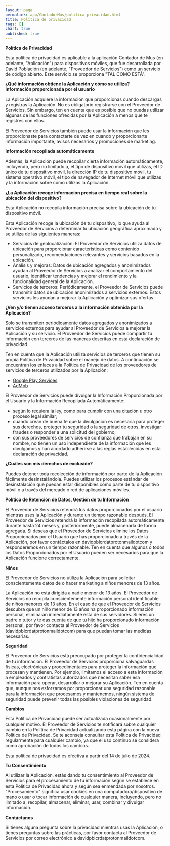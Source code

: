 ```yaml
---
layout: page
permalink: app/ContadorMus/politica-privacidad.html
title: Política de privacidad
tags: []
chart: true
published: true
---
```


**Política de Privacidad**

Esta política de privacidad es aplicable a la aplicación Contador de Mus (en adelante, "Aplicación") para dispositivos móviles, que fue desarrollada por David Población (en adelante, "Proveedor de Servicios") como un servicio de código abierto. Este servicio se proporciona "TAL COMO ESTÁ".

**¿Qué información obtiene la Aplicación y cómo se utiliza?**  
**Información proporcionada por el usuario**

La Aplicación adquiere la información que proporcionas cuando descargas y registras la Aplicación. No es obligatorio registrarse con el Proveedor de Servicios. Sin embargo, ten en cuenta que es posible que no puedas utilizar algunas de las funciones ofrecidas por la Aplicación a menos que te registres con ellos.

El Proveedor de Servicios también puede usar la información que les proporcionaste para contactarte de vez en cuando y proporcionarte información importante, avisos necesarios y promociones de marketing.

**Información recopilada automáticamente**

Además, la Aplicación puede recopilar cierta información automáticamente, incluyendo, pero no limitado a, el tipo de dispositivo móvil que utilizas, el ID único de tu dispositivo móvil, la dirección IP de tu dispositivo móvil, tu sistema operativo móvil, el tipo de navegador de Internet móvil que utilizas y la información sobre cómo utilizas la Aplicación.

**¿La Aplicación recoge información precisa en tiempo real sobre la ubicación del dispositivo?**

Esta Aplicación no recopila información precisa sobre la ubicación de tu dispositivo móvil.

Esta Aplicación recoge la ubicación de tu dispositivo, lo que ayuda al Proveedor de Servicios a determinar tu ubicación geográfica aproximada y se utiliza de las siguientes maneras:

*   Servicios de geolocalización: El Proveedor de Servicios utiliza datos de ubicación para proporcionar características como contenido personalizado, recomendaciones relevantes y servicios basados en la ubicación.
*   Análisis y mejoras: Datos de ubicación agregados y anonimizados ayudan al Proveedor de Servicios a analizar el comportamiento del usuario, identificar tendencias y mejorar el rendimiento y la funcionalidad general de la Aplicación.
*   Servicios de terceros: Periódicamente, el Proveedor de Servicios puede transmitir datos de ubicación anonimizados a servicios externos. Estos servicios les ayudan a mejorar la Aplicación y optimizar sus ofertas.

**¿Ven y/o tienen acceso terceros a la información obtenida por la Aplicación?**

Solo se transmiten periódicamente datos agregados y anonimizados a servicios externos para ayudar al Proveedor de Servicios a mejorar la Aplicación y su servicio. El Proveedor de Servicios puede compartir tu información con terceros de las maneras descritas en esta declaración de privacidad.

Ten en cuenta que la Aplicación utiliza servicios de terceros que tienen su propia Política de Privacidad sobre el manejo de datos. A continuación se encuentran los enlaces a la Política de Privacidad de los proveedores de servicios de terceros utilizados por la Aplicación:

*   [Google Play Services](https://www.google.com/policies/privacy/)
*   [AdMob](https://support.google.com/admob/answer/6128543?hl=en)

El Proveedor de Servicios puede divulgar la Información Proporcionada por el Usuario y la Información Recopilada Automáticamente:

*   según lo requiera la ley, como para cumplir con una citación u otro proceso legal similar;
*   cuando crean de buena fe que la divulgación es necesaria para proteger sus derechos, proteger tu seguridad o la seguridad de otros, investigar fraudes o responder a una solicitud del gobierno;
*   con sus proveedores de servicios de confianza que trabajan en su nombre, no tienen un uso independiente de la información que les divulgamos y han acordado adherirse a las reglas establecidas en esta declaración de privacidad.

**¿Cuáles son mis derechos de exclusión?**

Puedes detener toda recolección de información por parte de la Aplicación fácilmente desinstalándola. Puedes utilizar los procesos estándar de desinstalación que puedan estar disponibles como parte de tu dispositivo móvil o a través del mercado o red de aplicaciones móviles.

**Política de Retención de Datos, Gestión de tu Información**

El Proveedor de Servicios retendrá los datos proporcionados por el usuario mientras uses la Aplicación y durante un tiempo razonable después. El Proveedor de Servicios retendrá la información recopilada automáticamente durante hasta 24 meses y, posteriormente, puede almacenarla de forma agregada. Si deseas que el Proveedor de Servicios elimine los Datos Proporcionados por el Usuario que has proporcionado a través de la Aplicación, por favor contáctalos en davidpblcrdatprotonmaildotcom y responderemos en un tiempo razonable. Ten en cuenta que algunos o todos los Datos Proporcionados por el Usuario pueden ser necesarios para que la Aplicación funcione correctamente.

**Niños**

El Proveedor de Servicios no utiliza la Aplicación para solicitar conscientemente datos de o hacer marketing a niños menores de 13 años.

La Aplicación no está dirigida a nadie menor de 13 años. El Proveedor de Servicios no recopila conscientemente información personal identificable de niños menores de 13 años. En el caso de que el Proveedor de Servicios descubra que un niño menor de 13 años ha proporcionado información personal, eliminarán inmediatamente esta de sus servidores. Si eres un padre o tutor y te das cuenta de que tu hijo ha proporcionado información personal, por favor contacta al Proveedor de Servicios (davidpblcrdatprotonmaildotcom) para que puedan tomar las medidas necesarias.

**Seguridad**

El Proveedor de Servicios está preocupado por proteger la confidencialidad de tu información. El Proveedor de Servicios proporciona salvaguardas físicas, electrónicas y procedimentales para proteger la información que procesan y mantienen. Por ejemplo, limitamos el acceso a esta información a empleados y contratistas autorizados que necesitan saber esa información para operar, desarrollar o mejorar su Aplicación. Ten en cuenta que, aunque nos esforzamos por proporcionar una seguridad razonable para la información que procesamos y mantenemos, ningún sistema de seguridad puede prevenir todas las posibles violaciones de seguridad.

**Cambios**

Esta Política de Privacidad puede ser actualizada ocasionalmente por cualquier motivo. El Proveedor de Servicios te notificará sobre cualquier cambio en la Política de Privacidad actualizando esta página con la nueva Política de Privacidad. Se te aconseja consultar esta Política de Privacidad regularmente para cualquier cambio, ya que el uso continuo se considera como aprobación de todos los cambios.

Esta política de privacidad es efectiva a partir del 14 de julio de 2024.

**Tu Consentimiento**

Al utilizar la Aplicación, estás dando tu consentimiento al Proveedor de Servicios para el procesamiento de tu información según se establece en esta Política de Privacidad ahora y según sea enmendada por nosotros. "Procesamiento" significa usar cookies en una computadora/dispositivo de mano o usar o tocar información de cualquier manera, incluyendo, pero no limitado a, recopilar, almacenar, eliminar, usar, combinar y divulgar información.

**Contáctanos**

Si tienes alguna pregunta sobre la privacidad mientras usas la Aplicación, o tienes preguntas sobre las prácticas, por favor contacta al Proveedor de Servicios por correo electrónico a davidpblcrdatprotonmaildotcom.
